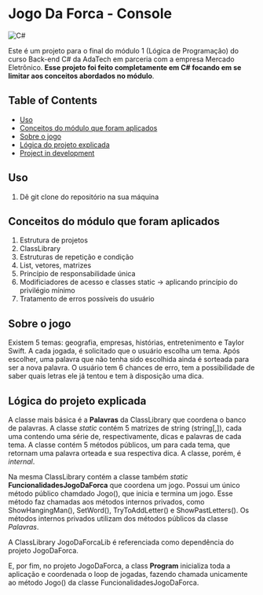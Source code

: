 # Jogo Da Forca - Console
![C#](https://img.shields.io/badge/c%23-%23239120.svg?style=for-the-badge&logo=c-sharp&logoColor=white)

Este é um projeto para o final do módulo 1 (Lógica de Programação) do curso Back-end C# da AdaTech em parceria com a empresa Mercado Eletrônico. **Esse projeto foi feito completamente em C# focando em se limitar aos conceitos abordados no módulo**.

## Table of Contents

- [Uso](#uso)
- [Conceitos do módulo que foram aplicados](#conceitos-do-módulo-que-foram-aplicados)
- [Sobre o jogo](#sobre-o-jogo)
- [Lógica do projeto explicada](#lógica-do-projeto-explicada)
- [Project in development](#project-still-in-development)



## Uso

1. Dê git clone do repositório na sua máquina


## Conceitos do módulo que foram aplicados

1. Estrutura de projetos
2. ClassLibrary
3. Estruturas de repetição e condição
4. List, vetores, matrizes
5. Princípio de responsabilidade única
6. Modificiadores de acesso e classes static -> aplicando princípio do privilégio mínimo
7. Tratamento de erros possíveis do usuário

## Sobre o jogo

Existem 5 temas: geografia, empresas, histórias, entretenimento e Taylor Swift. 
A cada jogada, é solicitado que o usuário escolha um tema. Após escolher, uma palavra que não tenha sido escolhida ainda é sorteada para ser a nova palavra.
O usuário tem 6 chances de erro, tem a possibilidade de saber quais letras ele já tentou e tem à disposição uma dica.

## Lógica do projeto explicada

A classe mais básica é a **Palavras** da ClassLibrary que coordena o banco de palavras. A classe _static_ contém 5 matrizes de string (string[,]), cada uma contendo uma série de, respectivamente, dicas e palavras de cada tema. A classe contém 5 métodos públicos, um para cada tema, que retornam uma palavra orteada e sua respectiva dica. A classe, porém, é _internal_.

Na mesma ClassLibrary contém a classe também _static_ **FuncionalidadesJogoDaForca** que coordena um jogo. Possui um único método público chamdado Jogo(), que inicia e termina um jogo. Esse método faz chamadas aos métodos internos privados, como ShowHangingMan(), SetWord(), TryToAddLetter() e ShowPastLetters(). Os métodos internos privados utilizam dos métodos públicos da classe _Palavras_.

A ClassLibrary JogoDaForcaLib é referenciada como dependência do projeto JogoDaForca.

E, por fim, no projeto JogoDaForca, a class **Program** inicializa toda a aplicação e coordenada o loop de jogadas, fazendo chamada unicamente ao método Jogo() da classe FuncionalidadesJogoDaForca.



